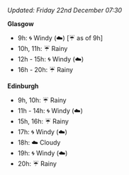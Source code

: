 *Updated: Friday 22nd December 07:30*

**Glasgow**

* 9h: :cyclone: Windy (:cloud:) [:umbrella: as of 9h]
* 10h, 11h: :umbrella: Rainy
* 12h - 15h: :cyclone: Windy (:cloud:)
* 16h - 20h: :umbrella: Rainy

**Edinburgh**

* 9h, 10h: :umbrella: Rainy
* 11h - 14h: :cyclone: Windy (:cloud:)
* 15h, 16h: :umbrella: Rainy
* 17h: :cyclone: Windy (:cloud:)
* 18h: :cloud: Cloudy
* 19h: :cyclone: Windy (:cloud:)
* 20h: :umbrella: Rainy
